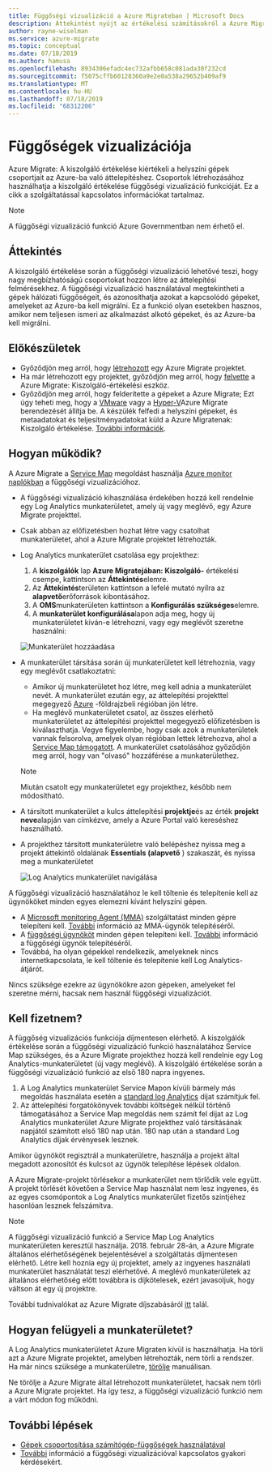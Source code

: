 ```yaml
---
title: Függőségi vizualizáció a Azure Migrateban | Microsoft Docs
description: Áttekintést nyújt az értékelési számításokról a Azure Migrate Server Assessment Service-ben
author: rayne-wiselman
ms.service: azure-migrate
ms.topic: conceptual
ms.date: 07/18/2019
ms.author: hamusa
ms.openlocfilehash: 8934306efadc4ec732afbb658c081ada30f232cd
ms.sourcegitcommit: f5075cffb60128360a9e2e0a538a29652b409af9
ms.translationtype: MT
ms.contentlocale: hu-HU
ms.lasthandoff: 07/18/2019
ms.locfileid: "68312206"
---
```

# <a name="dependency-visualization"></a>Függőségek vizualizációja

Azure Migrate: A kiszolgáló értékelése kiértékeli a helyszíni gépek csoportjait az Azure-ba való áttelepítéshez. Csoportok létrehozásához használhatja a kiszolgáló értékelése függőségi vizualizáció funkcióját. Ez a cikk a szolgáltatással kapcsolatos információkat tartalmaz.

> [!NOTE]
> A függőségi vizualizáció funkció Azure Governmentban nem érhető el.

## <a name="overview"></a>Áttekintés

A kiszolgáló értékelése során a függőségi vizualizáció lehetővé teszi, hogy nagy megbízhatóságú csoportokat hozzon létre az áttelepítési felmérésekhez. A függőségi vizualizáció használatával megtekintheti a gépek hálózati függőségeit, és azonosíthatja azokat a kapcsolódó gépeket, amelyeket az Azure-ba kell migrálni. Ez a funkció olyan esetekben hasznos, amikor nem teljesen ismeri az alkalmazást alkotó gépeket, és az Azure-ba kell migrálni.

## <a name="before-you-start"></a>Előkészületek

- Győződjön meg arról, hogy [létrehozott](how-to-add-tool-first-time.md) egy Azure Migrate projektet.
- Ha már létrehozott egy projektet, győződjön meg arról, hogy [felvette](how-to-assess.md) a Azure Migrate: Kiszolgáló-értékelési eszköz.
- Győződjön meg arról, hogy felderítette a gépeket a Azure Migrate; Ezt úgy teheti meg, hogy a [VMware](how-to-set-up-appliance-vmware.md) vagy a [Hyper-V](how-to-set-up-appliance-hyper-v.md)Azure Migrate berendezését állítja be. A készülék felfedi a helyszíni gépeket, és metaadatokat és teljesítményadatokat küld a Azure Migratenak: Kiszolgáló értékelése. [További információk](migrate-appliance.md).

## <a name="how-does-it-work"></a>Hogyan működik?

A Azure Migrate a [Service Map](../operations-management-suite/operations-management-suite-service-map.md) megoldást használja [Azure monitor naplókban](../log-analytics/log-analytics-overview.md) a függőségi vizualizációhoz.
- A függőségi vizualizáció kihasználása érdekében hozzá kell rendelnie egy Log Analytics munkaterületet, amely új vagy meglévő, egy Azure Migrate projekttel.
- Csak abban az előfizetésben hozhat létre vagy csatolhat munkaterületet, ahol a Azure Migrate projektet létrehozták.
- Log Analytics munkaterület csatolása egy projekthez:
    1. A **kiszolgálók** lap **Azure Migratejában: Kiszolgáló-** értékelési csempe, kattintson az **Áttekintés**elemre.
    2. Az **Áttekintés**területen kattintson a lefelé mutató nyílra az **alapvető**erőforrások kibontásához.
    3. A **OMS**munkaterületen kattintson a **Konfigurálás szükséges**elemre.
    4. A **munkaterület konfigurálása**lapon adja meg, hogy új munkaterületet kíván-e létrehozni, vagy egy meglévőt szeretne használni:
    
    ![Munkaterület hozzáadása](./media/how-to-create-group-machine-dependencies/workspace.png)

- A munkaterület társítása során új munkaterületet kell létrehoznia, vagy egy meglévőt csatlakoztatni:
  - Amikor új munkaterületet hoz létre, meg kell adnia a munkaterület nevét. A munkaterület ezután egy, az áttelepítési projekttel megegyező [Azure](https://azure.microsoft.com/global-infrastructure/geographies/) -földrajzbeli régióban jön létre.
  - Ha meglévő munkaterületet csatol, az összes elérhető munkaterületet az áttelepítési projekttel megegyező előfizetésben is kiválaszthatja. Vegye figyelembe, hogy csak azok a munkaterületek vannak felsorolva, amelyek olyan régióban lettek létrehozva, ahol a [Service Map támogatott](https://docs.microsoft.com/azure/azure-monitor/insights/service-map-configure#supported-azure-regions). A munkaterület csatolásához győződjön meg arról, hogy van "olvasó" hozzáférése a munkaterülethez.

  > [!NOTE]
  > Miután csatolt egy munkaterületet egy projekthez, később nem módosítható.

- A társított munkaterület a kulcs áttelepítési **projektje**és az érték **projekt neve**alapján van címkézve, amely a Azure Portal való kereséshez használható.
- A projekthez társított munkaterületre való belépéshez nyissa meg a projekt áttekintő oldalának **Essentials (alapvető** ) szakaszát, és nyissa meg a munkaterületet

    ![Log Analytics munkaterület navigálása](./media/concepts-dependency-visualization/oms-workspace.png)

A függőségi vizualizáció használatához le kell töltenie és telepítenie kell az ügynököket minden egyes elemezni kívánt helyszíni gépen.  

- A [Microsoft monitoring Agent (MMA)](https://docs.microsoft.com/azure/log-analytics/log-analytics-agent-windows) szolgáltatást minden gépre telepíteni kell. [További](https://docs.microsoft.com/azure/migrate/how-to-create-group-machine-dependencies#install-the-mma) információ az MMA-ügynök telepítéséről.
- A [függőségi ügynököt](https://docs.microsoft.com/azure/monitoring/monitoring-service-map-configure) minden gépen telepíteni kell. [További](https://docs.microsoft.com/azure/migrate/how-to-create-group-machine-dependencies#install-the-dependency-agent) információ a függőségi ügynök telepítéséről.
- Továbbá, ha olyan gépekkel rendelkezik, amelyeknek nincs internetkapcsolata, le kell töltenie és telepítenie kell Log Analytics-átjárót.

Nincs szüksége ezekre az ügynökökre azon gépeken, amelyeket fel szeretne mérni, hacsak nem használ függőségi vizualizációt.

## <a name="do-i-need-to-pay-for-it"></a>Kell fizetnem?

A függőség vizualizációs funkciója díjmentesen elérhető. A kiszolgálók értékelése során a függőségi vizualizáció funkció használatához Service Map szükséges, és a Azure Migrate projekthez hozzá kell rendelnie egy Log Analytics-munkaterületet (új vagy meglévő). A kiszolgáló értékelése során a függőségi vizualizáció funkció az első 180 napra ingyenes.

1. A Log Analytics munkaterület Service Mapon kívüli bármely más megoldás használata esetén a [standard log Analytics](https://azure.microsoft.com/pricing/details/log-analytics/) díjat számítjuk fel.
2. Az áttelepítési forgatókönyvek további költségek nélkül történő támogatásához a Service Map megoldás nem számít fel díjat az Log Analytics munkaterület Azure Migrate projekthez való társításának napjától számított első 180 nap után. 180 nap után a standard Log Analytics díjak érvényesek lesznek.

Amikor ügynököt regisztrál a munkaterületre, használja a projekt által megadott azonosítót és kulcsot az ügynök telepítése lépések oldalon.

A Azure Migrate-projekt törlésekor a munkaterület nem törlődik vele együtt. A projekt törlését követően a Service Map használat nem lesz ingyenes, és az egyes csomópontok a Log Analytics munkaterület fizetős szintjéhez hasonlóan lesznek felszámítva.

> [!NOTE]
> A függőségi vizualizáció funkció a Service Map Log Analytics munkaterületen keresztül használja. 2018. február 28-án, a Azure Migrate általános elérhetőségének bejelentésével a szolgáltatás díjmentesen elérhető. Létre kell hoznia egy új projektet, amely az ingyenes használati munkaterület használatát teszi elérhetővé. A meglévő munkaterületek az általános elérhetőség előtt továbbra is díjkötelesek, ezért javasoljuk, hogy váltson át egy új projektre.

További tudnivalókat az Azure Migrate díjszabásáról [itt](https://azure.microsoft.com/pricing/details/azure-migrate/) talál.

## <a name="how-do-i-manage-the-workspace"></a>Hogyan felügyeli a munkaterületet?

A Log Analytics munkaterületet Azure Migraten kívül is használhatja. Ha törli azt a Azure Migrate projektet, amelyben létrehozták, nem törli a rendszer. Ha már nincs szüksége a munkaterületre, [törölje](../azure-monitor/platform/manage-access.md) manuálisan.

Ne törölje a Azure Migrate által létrehozott munkaterületet, hacsak nem törli a Azure Migrate projektet. Ha így tesz, a függőségi vizualizáció funkció nem a várt módon fog működni.

## <a name="next-steps"></a>További lépések
- [Gépek csoportosítása számítógép-függőségek használatával](how-to-create-group-machine-dependencies.md)
- [További](https://docs.microsoft.com/azure/migrate/resources-faq#what-is-dependency-visualization) információ a függőségi vizualizációval kapcsolatos gyakori kérdésekért.
